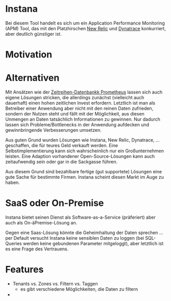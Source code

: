 # Instana
Bei diesem Tool handelt es sich um ein Application Performance Monitoring (APM) Tool, das mit den Platzhirschen [New Relic](https://newrelic.com/) und [Dynatrace](https://www.dynatrace.com) konkurriert, aber deutlich günstiger ist.

# Motivation

# Alternativen
Mit Ansätzen wie der [Zeitreihen-Datenbankk Prometheus](https://prometheus.io/) lassen sich auch eigene Lösungen stricken, die allerdings zunächst (vielleicht auch dauerhaft) einen hohen zeitlichen Invest erfordern. Letztlich ist man als Betreiber einer Anwendung aber nicht mit den reinen Daten zufrieden, sondern der Nutzen steht und fällt mit der Möglichkeit, aus diesen Unmengen an Daten tatsächlich Informationen zu gewinnen. Nur dadurch lassen sich Probleme/Bottlenecks in der Anwendung aufdecken und gewinnbringende Verbesserungen umsetzen.

Aus guten Grund wurden Lösungen wie Instana, New Relic, Dynatrace, ... geschaffen, die für teures Geld verkauft werden. Eine Selbstimplementierung kann sich wahrscheinlich nur ein Großunternehmen leisten. Eine Adaption vorhandener Open-Source-Lösungen kann auch zeitaufwendig sein oder gar in die Sackgasse führen.

Aus diesem Grund sind bezahlbare fertige (gut supportete) Lösungen eine gute Sache für bestimmte Firmen. Instana scheint diesen Markt im Auge zu haben. 

# SaaS oder On-Premise
Instana bietet seinen Dienst als Software-as-a-Service (präferiert) aber auch als On-äPremise-Lösung an. 

Gegen eine Saas-Lösung könnte die Geheimhaltung der Daten sprechen ... per Default versucht Instana keine sensiblen Daten zu loggen (bei SQL-Queries werden keine gebundenen Parameter mitgeloggt), aber letztlich ist es eine Frage des Vertrauens.

# Features
* Tenants vs. Zones vs. Filtern vs. Taggen
  * es gibt verschiedene Möglichkeiten, die Daten zu filtern
* 

